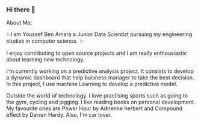 ### Hi there 👋

About Me:
 
✨I am Youssef Ben Amara a Junior Data Scientist pursuing my engineering studies in computer science. ✨

I enjoy contributing to open source projects and I am really enthousiastic about learning new technology.

I'm currently working on a predictive analysis project. It consists to develop a dynamic dashboard that help buisness manager to take the best decision.
In this project, I use machine Learning to develop a predictive model.

Outside the world of technology. I love practising sports such as going to the gym, cycling and jogging.
I like reading books on personal development. My favourite ones are Power Hour by Adrienne herbert and Compound effect by Darren Hardy.
Also, I'm car lover.



<!--
**youssefbac/youssefbac** is a ✨ _special_ ✨ repository because its `README.md` (this file) appears on your GitHub profile.

Here are some ideas to get you started:

- 🔭 I’m currently working on ...
- 🌱 I’m currently learning ...
- 👯 I’m looking to collaborate on ...
- 🤔 I’m looking for help with ...
- 💬 Ask me about ...
- 📫 How to reach me: ...
- 😄 Pronouns: ...
- ⚡ Fun fact: ...
-->
